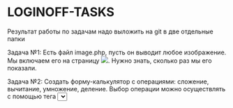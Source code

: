 # LOGINOFF-TASKS

Результат работы по задачам надо выложить на git в две отдельные папки

Задача №1:
Есть файл image.php, пусть он выводит любое изображение.
Мы включаем его на страницу <img src="image.php"/>. Нужно знать, сколько раз мы его показали.

Задача №2:
Создать форму-калькулятор c операциями: сложение, вычитание, умножение, деление. Выбор операции можно осуществлять с помощью тега <select>
